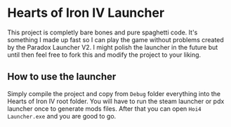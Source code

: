 # Hearts of Iron IV Launcher

This project is completly bare bones and pure spaghetti code. It's something I made up fast so I can play the game without problems created by the Paradox Launcher V2. I might polish the launcher in the future but until then feel free to fork this and modify the project to your liking.

## How to use the launcher

Simply compile the project and copy from `Debug` folder everything into the Hearts of Iron IV root folder. You will have to run the steam launcher or pdx launcher once to generate mods files. After that you can open `Hoi4 Launcher.exe` and you are good to go.
